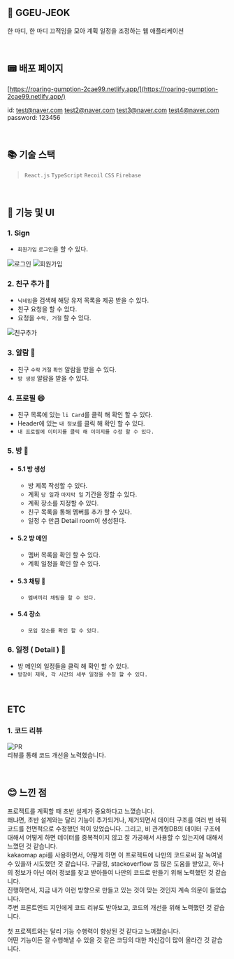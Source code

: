 ## :memo: GGEU-JEOK

한 마디, 한 마디 끄적임을 모아 계획 일정을 조정하는 웹 애플리케이션

<br/>

## :pager: 배포 페이지

[https://roaring-gumption-2cae99.netlify.app/](https://roaring-gumption-2cae99.netlify.app/) <br />

id: test@naver.com test2@naver.com test3@naver.com test4@naver.com <br />
password: 123456


<br/>

## :books: 기술 스택

> ``React.js`` ``TypeScript`` ``Recoil`` ``CSS`` ``Firebase``

<br />

## :eyes: 기능 및 UI

### 1. Sign

- ``회원가입`` ``로그인``을 할 수 있다.

![로그인](https://github.com/leehyunjun97/ggeu-jeok/assets/130208301/0a097dc2-61e3-4570-8283-d4be5c0519ed)
![회원가입](https://github.com/leehyunjun97/ggeu-jeok/assets/130208301/44dd6e10-926a-49bf-ba5f-27f7b1f7a7d4)

### 2. 친구 추가 :couple:

- ``닉네임``을 검색해 해당 유저 목록을 제공 받을 수 있다.
- 친구 요청을 할 수 있다.
- 요청을 ``수락, 거절`` 할 수 있다.

![친구추가](https://github.com/leehyunjun97/ggeu-jeok/assets/130208301/e432c225-d60e-457d-bd81-0e08296b7a8f)

### 3. 알람 :bell:

- 친구 ``수락`` ``거절`` ``확인`` 알람을 받을 수 있다.
- ``방 생성`` 알람을 받을 수 있다.

### 4. 프로필 :smile:

- 친구 목록에 있는 ``li Card``를 클릭 해 확인 할 수 있다.
- Header에 있는 ``내 정보``를 클릭 해 확인 할 수 있다.
- ``내 프로필에 이미지를 클릭 해 이미지를 수정 할 수 있다.``

### 5. 방 :game_die:

* #### 5.1 방 생성

  - 방 제목 작성할 수 있다.
  - 계획 ``당 일``과 ``마지막 일`` 기간을 정할 수 있다.
  - 계획 장소를 지정할 수 있다.
  - 친구 목록을 통해 멤버를 추가 할 수 있다.
  - 일정 수 만큼 Detail room이 생성된다.
 
* #### 5.2 방 메인

  - 멤버 목록을 확인 할 수 있다.
  - 계획 일정을 확인 할 수 있다.
 
* #### 5.3 채팅 :speech_balloon:

  - ``멤버끼리 채팅을 할 수 있다.``

* #### 5.4 장소

  - ``모임 장소를 확인 할 수 있다.``

### 6. 일정 ( Detail ) :calendar:

- 방 메인의 일정들을 클릭 해 확인 할 수 있다.
- ``방장이 제목, 각 시간의 세부 일정을 수정 할 수 있다.``

<br />

## ETC

### 1. 코드 리뷰
![PR](https://github.com/leehyunjun97/ggeu-jeok/assets/130208301/a70051d1-f66b-434a-b7a9-d9e612e2dd32) <br />
리뷰를 통해 코드 개선을 노력했습니다.

<br />


## :blush: 느낀 점
프로젝트를 계획할 때 초반 설계가 중요하다고 느꼈습니다. <br />
왜냐면, 초반 설계와는 달리 기능이 추가되거나, 제거되면서 데이터 구조를 여러 번 바꿔 코드를 전면적으로 수정했던 적이 있었습니다.
그리고, 비 관계형DB의 데이터 구조에 대해서 어떻게 하면 데이터를 중복적이지 않고 잘 가공해서 사용할 수 있는지에 대해서 느꼈던 것 같습니다. <br />
kakaomap api를 사용하면서, 어떻게 하면 이 프로젝트에 나만의 코드로써 잘 녹여낼 수 있을까 시도했던 것 같습니다.
구글링, stackoverflow 등 많은 도움을 받았고, 하나의 정보가 아닌 여러 정보를 찾고 받아들여 나만의 코드로 만들기 위해 노력했던 것 같습니다. <br />
진행하면서, 지금 내가 이런 방향으로 만들고 있는 것이 맞는 것인지 계속 의문이 들었습니다. <br />
주변 프론트엔드 지인에게 코드 리뷰도 받아보고, 코드의 개선을 위해 노력했던 것 같습니다. <br />

첫 프로젝트와는 달리 기능 수행력이 향상된 것 같다고 느껴졌습니다. <br />
어떤 기능이든 잘 수행해낼 수 있을 것 같은 코딩의 대한 자신감이 많이 올라간 것 같습니다.
